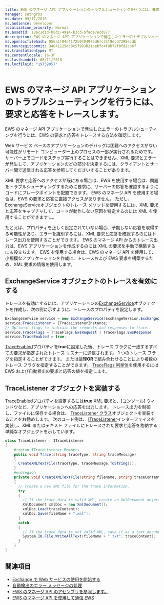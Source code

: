 ```yaml
---
title: EWS のマネージ API アプリケーションのトラブルシューティングを行うには、要求と応答をトレースします。
manager: sethgros
ms.date: 09/17/2015
ms.audience: Developer
localization_priority: Normal
ms.assetid: 186c1d1d-b8dc-4914-b3cd-6fada7ecd877
description: EWS のマネージ API アプリケーションで発生したエラーのトラブルシューティングを行うには、EWS の要求と応答をトレースする方法を確認します。
ms.openlocfilehash: 056a1f84c4172b0404975d6fc35f9ecd7395ecdb
ms.sourcegitcommit: 34041125dc8c5f993b21cebfc4f8b72f0fd2cb6f
ms.translationtype: MT
ms.contentlocale: ja-JP
ms.lasthandoff: 06/11/2018
ms.locfileid: "19759057"
---
```

# <a name="trace-requests-and-responses-to-troubleshoot-ews-managed-api-apps"></a>EWS のマネージ API アプリケーションのトラブルシューティングを行うには、要求と応答をトレースします。

EWS のマネージ API アプリケーションで発生したエラーのトラブルシューティングを行うには、EWS の要求と応答をトレースする方法を確認します。
  
Web サービス ベースのアプリケーションのデバッグは困難へのアクセスがない可能性がリモート コンピューター上のプロセスの一部が実行されるためです。 サーバー上でコードをステップ実行することはできません、XML 要求とエラーが発生して、アプリケーションのどの部分を決定するには、クライアントとサーバー間で送信される応答を参照してくださいすることがあります。 
  
XML 要求と応答へのアクセスが既にある場合は、EWS を使用する場合は、問題をトラブルシューティングするために要求に、サーバーの応答を確認するようにコードにブレークポイントを配置できます。 EWS のマネージ API を使用する場合は、EWS の要求と応答に直接アクセスがありません。 ただし、 [ExchangeService](http://msdn.microsoft.com/en-us/library/microsoft.exchange.webservices.data.exchangeservice%28v=exchg.80%29.aspx)オブジェクトのトレース メソッドを使用するには、XML 要求と応答をキャプチャして、コードが動作しない原因を特定するのには XML を使用することができますし。 

たとえば、プロパティを正しく設定されていない場合、予期しない応答を取得する可能性があり、エラーを識別するには、XML 要求と応答を確認するのにはトレース出力を使用することができます。 EWS のマネージ API からのトレース出力は、EWS アプリケーションを作成するのには XML の要求を手動で構築するにも役立ちます。 EWS を使用する場合は、EWS のマネージ API を使用して、小規模なアプリケーションを作成に、トレースおよび EWS 要求を構築するため、XML 要求の情報を使用します。 
  
## <a name="enabling-tracing-on-the-exchangeservice-object"></a>ExchangeService オブジェクトのトレースを有効にする
<a name="bk_EnableTracing"> </a>

トレースを有効にするには、アプリケーションの[ExchangeService](http://msdn.microsoft.com/en-us/library/microsoft.exchange.webservices.data.exchangeservice%28v=exchg.80%29.aspx)オブジェクトを作成し、次の例に示すように、トレースのプロパティを設定します。 
  
```cs
ExchangeService service = new ExchangeService(ExchangeVersion.Exchange2010);
service.TraceListener = ITraceListenerInstance;
// Optional flags to indicate the requests and responses to trace.
service.TraceFlags = TraceFlags.EwsRequest | TraceFlags.EwsResponse
service.TraceEnabled = true;

```

[TraceEnabled](http://msdn.microsoft.com/en-us/library/microsoft.exchange.webservices.data.exchangeservicebase.traceenabled%28v=exchg.80%29.aspx)プロパティを**true**に設定した後、トレース フラグに一致するすべての要求が指定されたトレース リスナーに送信されます。 1 つのトレース フラグを指定することができます。 または論理**OR**で組み合わせることにより複数のトレース フラグを指定することができます。 [TraceFlags 列挙体](http://msdn.microsoft.com/en-us/library/microsoft.exchange.webservices.data.traceflags%28v=exchg.80%29.aspx)を使用するには EWS および自動検出の要求と応答の値を指定します。 
  
## <a name="implementing-a-tracelistener-object"></a>TraceListener オブジェクトを実装する
<a name="bk_traceListener"> </a>

[TraceEnabled](http://msdn.microsoft.com/en-us/library/microsoft.exchange.webservices.data.exchangeservicebase.traceenabled%28v=exchg.80%29.aspx)プロパティを設定するには**true** XML 要求と、[コンソール] ウィンドウなど、アプリケーションへの応答を出力します。 トレース出力を制御し、ファイルに保存する場合は、 [TraceListener クラス](http://msdn.microsoft.com/en-us/library/system.diagnostics.tracelistener.aspx)オブジェクトを実装することをお勧めします。 次のコード例は、 [ITraceListener](http://msdn.microsoft.com/en-us/library/microsoft.exchange.webservices.data.itracelistener%28v=exchg.80%29.aspx)インターフェイスを実装し、XML またはテキスト ファイルにトレースされた要求と応答を格納する単純なオブジェクトを示しています。 
  
```cs
class TraceListener : ITraceListener
{
    #region ITraceListener Members
    public void Trace(string traceType, string traceMessage)
    {
      CreateXMLTextFile(traceType, traceMessage.ToString());
    }
    #endregion
    private void CreateXMLTextFile(string fileName, string traceContent)
    {
      // Create a new XML file for the trace information.
      try
      {
        // If the trace data is valid XML, create an XmlDocument object and save.
        XmlDocument xmlDoc = new XmlDocument();
        xmlDoc.Load(traceContent);
        xmlDoc.Save(fileName + ".xml");
      }
      catch
      {
        // If the trace data is not valid XML, save it as a text document.
        System.IO.File.WriteAllText(fileName + ".txt", traceContent);
      }
    }
}

```

## <a name="see-also"></a>関連項目

- [Exchange で Web サービスの使用を開始する](start-using-web-services-in-exchange.md)
- [自動検出のエラー メッセージの処理](handling-autodiscover-error-messages.md)    
- [EWS のマネージ API のアセンブリを参照します。](how-to-reference-the-ews-managed-api-assembly.md)    
- [EWS のマネージ API を使用して通信 EWS](how-to-communicate-with-ews-by-using-the-ews-managed-api.md)
    

